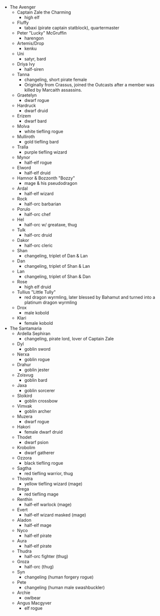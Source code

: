 - The Avenger
	- Captain Zale the Charming
		- high elf
	- Fluffy
		- tabaxi (pirate captain statblock), quartermaster
	- Peter "Lucky" McGruffin
		- harengon
	- Artemis/Drop
		- kenku
	- Uni
		- satyr, bard
	- Driya Ivy
		- half-siren
	- Tanna
		- changeling, short pirate female
		- Originally from Crassus, joined the Outcasts after a member was killed by Marcaith assassins.
	- Graetelyn
		- dwarf rogue
	- Hardruck
		- dwarf druid
	- Erizem
		- dwarf bard
	- Molva
		- white tiefling rogue
	- Mulliroth
		- gold tiefling bard
	- Tralla
		- purple tiefling wizard
	- Mynor
		- half-elf rogue
	- Elword
		- half-elf druid
	- Hamnor & Bozzonth "Bozzy"
		- mage & his pseudodragon
	- Ardal
		- half-elf wizard
	- Rock
		- half-orc barbarian
	- Porulo
		- half-orc chef
	- Hel
		- half-orc w/ greataxe, thug
	- Tulk
		- half-orc druid
	- Dakor
		- half-orc cleric
	- Shan
		- changeling, triplet of Dan & Lan
	- Dan
		- changeling, triplet of Shan & Lan
	- Lan
		- changeling, triplet of Shan & Dan
	- Rose
		- high elf druid
	- Tullius "Little Tully"
		- red dragon wyrmling, later blessed by Bahamut and turned into a platinum dragon wyrmling
	- Drox
		- male kobold
	- Klari
		- female kobold
- The Santamaria
	- Ardella Sephiran
		- changeling, pirate lord, lover of Captain Zale
	- Dyl
		- goblin sword
	- Nerxa
		- goblin rogue
	- Drahur
		- goblin jester
	- Zoisvug
		- goblin bard
	- Jaxa
		- goblin sorcerer
	- Sloikird
		- goblin crossbow
	- Vimvak
		- goblin archer
	- Muzera
		- dwarf rogue
	- Hakori
		- female dwarf druid
	- Thodet
		- dwarf psion
	- Krobolim
		- dwarf gatherer
	- Ozzora
		- black tiefling rogue
	- Sagtha
		- red tiefling warrior, thug
	- Thostra
		- yellow tiefling wizard (mage)
	- Brega
		- red tiefling mage
	- Renthin
		- half-elf warlock (mage)
	- Evert
		- half-elf wizard masked (mage)
	- Aladon
		- half-elf mage
	- Nyco
		- half-elf pirate
	- Aura
		- half-elf pirate
	- Thudra
		- half-orc fighter (thug)
	- Groza
		- half-orc (thug)
	- Syn
		- changeling (human forgery rogue)
	- Pete
		- changeling (human male swashbuckler)
	- Archie
		- owlbear
	- Angus Macgyver
		- elf rogue